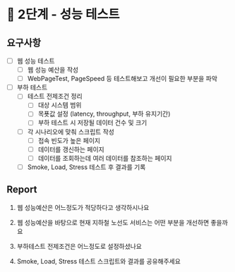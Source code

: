 # 🚀 2단계 - 성능 테스트

## 요구사항

- [ ] 웹 성능 테스트
  - [ ] 웹 성능 예산을 작성
  - [ ] WebPageTest, PageSpeed 등 테스트해보고 개선이 필요한 부분을 파악
- [ ] 부하 테스트
  - [ ] 테스트 전제조건 정리
    - [ ] 대상 시스템 범위
    - [ ] 목푯값 설정 (latency, throughput, 부하 유지기간)
    - [ ] 부하 테스트 시 저장될 데이터 건수 및 크기
  - [ ] 각 시나리오에 맞춰 스크립트 작성
    - [ ] 접속 빈도가 높은 페이지
    - [ ] 데이터를 갱신하는 페이지
    - [ ] 데이터를 조회하는데 여러 데이터를 참조하는 페이지
  - [ ] Smoke, Load, Stress 테스트 후 결과를 기록

## Report

1. 웹 성능예산은 어느정도가 적당하다고 생각하시나요

2. 웹 성능예산을 바탕으로 현재 지하철 노선도 서비스는 어떤 부분을 개선하면 좋을까요

3. 부하테스트 전제조건은 어느정도로 설정하셨나요

4. Smoke, Load, Stress 테스트 스크립트와 결과를 공유해주세요
